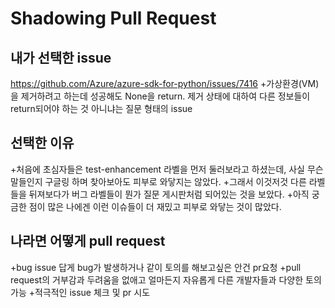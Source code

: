 Shadowing Pull Request
==========================


내가 선택한 issue
--
https://github.com/Azure/azure-sdk-for-python/issues/7416
+가상환경(VM)을 제거하려고 하는데 성공해도 None을 return. 제거 상태에 대하여 다른 정보들이 return되어야 하는 것 아니냐는 질문 형태의 issue

선택한 이유
--
+처음에 초심자들은 test-enhancement 라벨을 먼저 둘러보라고 하셨는데, 사실 무슨 말들인지 구글링 하며 찾아보아도 피부로 와닿지는 않았다. 
+그래서 이것저것 다른 라벨들을 뒤져보다가 버그 라벨들이 뭔가 질문 게시판처럼 되어있는 것을 보았다. 
+아직 궁금한 점이 많은 나에겐 이런 이슈들이 더 재밌고 피부로 와닿는 것이 많았다.

나라면 어떻게 pull request
--
+bug issue 답게 bug가 발생하거나 같이 토의를 해보고싶은 안건 pr요청
+pull request의 거부감과 두려움을 없애고 얼마든지 자유롭게 다른 개발자들과 다양한 토의 가능
+적극적인 issue 체크 및 pr 시도
